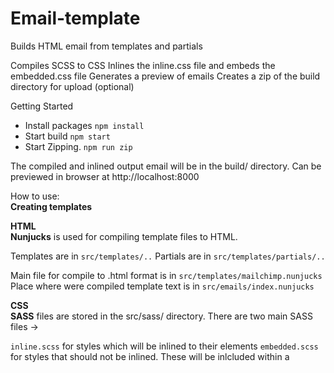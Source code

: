 # Email-template

Builds HTML email from templates and partials

Compiles SCSS to CSS
Inlines the inline.css file and embeds the embedded.css file
Generates a preview of emails
Creates a zip of the build directory for upload (optional)


Getting Started
- Install packages
`npm install`
- Start build
`npm start`
- Start Zipping.
`npm run zip`


The compiled and inlined output email will be in the build/ directory. 
Can be previewed in browser at http://localhost:8000



How to use: <br/>
<b>Creating templates</b>

<b>HTML</b> <br/>
<b>Nunjucks</b> is used for compiling template files to HTML.

Templates are in `src/templates/..` 
Partials      are in `src/templates/partials/..`

Main file for compile to .html format         is  in `src/templates/mailchimp.nunjucks` <br>
Place where were compiled template text is  in `src/emails/index.nunjucks`


<b>CSS</b><br/>
<b>SASS</b> files are stored in the src/sass/ directory. 
There are two main SASS files ->
  
`inline.scss` for styles which will be inlined to their elements
`embedded.scss` for styles that should not be inlined. These will be inlcluded within a <style> element in the <head>
